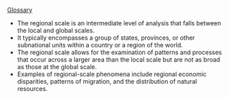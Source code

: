  [Glossary](./../Glossary/)


- The regional scale is an intermediate level of analysis that falls between the local and global scales.
- It typically encompasses a group of states, provinces, or other subnational units within a country or a region of the world.
- The regional scale allows for the examination of patterns and processes that occur across a larger area than the local scale but are not as broad as those at the global scale.
- Examples of regional-scale phenomena include regional economic disparities, patterns of migration, and the distribution of natural resources.